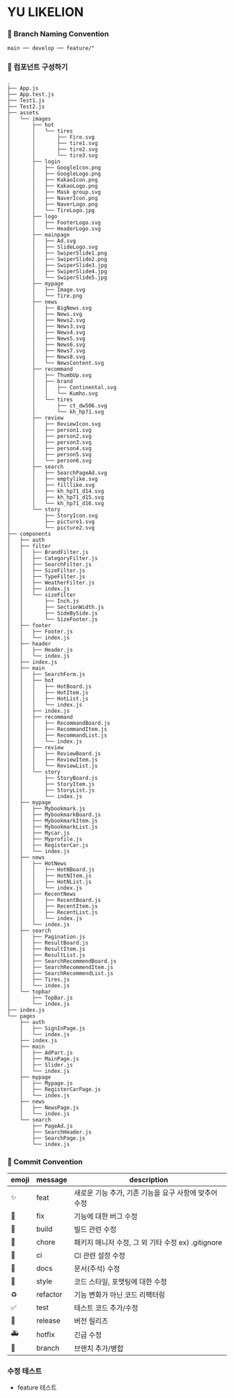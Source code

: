 # YU LIKELION

### 📌 Branch Naming Convention

```
main ── develop ── feature/"
```

### 📌 컴포넌트 구성하기

```
.
├── App.js
├── App.test.js
├── Test1.js
├── Test2.js
├── assets
│   └── images
│       ├── hot
│       │   └── tires
│       │       ├── Fire.svg
│       │       ├── tire1.svg
│       │       ├── tire2.svg
│       │       └── tire3.svg
│       ├── login
│       │   ├── GoogleIcon.png
│       │   ├── GoogleLogo.png
│       │   ├── KakaoIcon.png
│       │   ├── KakaoLogo.png
│       │   ├── Mask group.svg
│       │   ├── NaverIcon.png
│       │   ├── NaverLogo.png
│       │   └── TireLogo.jpg
│       ├── logo
│       │   ├── FooterLogo.svg
│       │   └── HeaderLogo.svg
│       ├── mainpage
│       │   ├── Ad.svg
│       │   ├── SlideLogo.svg
│       │   ├── SwiperSlide1.png
│       │   ├── SwiperSlide2.png
│       │   ├── SwiperSlide3.jpg
│       │   ├── SwiperSlide4.jpg
│       │   └── SwiperSlide5.jpg
│       ├── mypage
│       │   ├── Image.svg
│       │   └── Tire.png
│       ├── news
│       │   ├── BigNews.svg
│       │   ├── News.svg
│       │   ├── News2.svg
│       │   ├── News3.svg
│       │   ├── News4.svg
│       │   ├── News5.svg
│       │   ├── News6.svg
│       │   ├── News7.svg
│       │   ├── News8.svg
│       │   └── NewsContent.svg
│       ├── recommand
│       │   ├── ThumbUp.svg
│       │   ├── brand
│       │   │   ├── Continental.svg
│       │   │   └── Kumho.svg
│       │   └── tires
│       │       ├── ct_dw506.svg
│       │       └── kh_hp71.svg
│       ├── review
│       │   ├── ReviewIcon.svg
│       │   ├── person1.svg
│       │   ├── person2.svg
│       │   ├── person3.svg
│       │   ├── person4.svg
│       │   ├── person5.svg
│       │   └── person6.svg
│       ├── search
│       │   ├── SearchPageAd.svg
│       │   ├── emptylike.svg
│       │   ├── filllike.svg
│       │   ├── kh_hp71_d14.svg
│       │   ├── kh_hp71_d15.svg
│       │   └── kh_hp71_d16.svg
│       └── story
│           ├── StoryIcon.svg
│           ├── picture1.svg
│           └── picture2.svg
├── components
│   ├── auth
│   ├── filter
│   │   ├── BrandFilter.js
│   │   ├── CategoryFilter.js
│   │   ├── SearchFilter.js
│   │   ├── SizeFilter.js
│   │   ├── TypeFilter.js
│   │   ├── WeatherFilter.js
│   │   ├── index.js
│   │   └── sizeFilter
│   │       ├── Inch.js
│   │       ├── SectionWidth.js
│   │       ├── SideBySide.js
│   │       └── SizeFooter.js
│   ├── footer
│   │   ├── Footer.js
│   │   └── index.js
│   ├── header
│   │   ├── Header.js
│   │   └── index.js
│   ├── index.js
│   ├── main
│   │   ├── SearchForm.js
│   │   ├── hot
│   │   │   ├── HotBoard.js
│   │   │   ├── HotItem.js
│   │   │   ├── HotList.js
│   │   │   └── index.js
│   │   ├── index.js
│   │   ├── recommand
│   │   │   ├── RecommandBoard.js
│   │   │   ├── RecommandItem.js
│   │   │   ├── RecommandList.js
│   │   │   └── index.js
│   │   ├── review
│   │   │   ├── ReviewBoard.js
│   │   │   ├── ReviewItem.js
│   │   │   └── ReviewList.js
│   │   └── story
│   │       ├── StoryBoard.js
│   │       ├── StoryItem.js
│   │       ├── StoryList.js
│   │       └── index.js
│   ├── mypage
│   │   ├── Mybookmark.js
│   │   ├── MybookmarkBoard.js
│   │   ├── MybookmarkItem.js
│   │   ├── MybookmarkList.js
│   │   ├── Mycar.js
│   │   ├── Myprofile.js
│   │   ├── RegisterCar.js
│   │   └── index.js
│   ├── news
│   │   ├── HotNews
│   │   │   ├── HotNBoard.js
│   │   │   ├── HotNItem.js
│   │   │   ├── HotNList.js
│   │   │   └── index.js
│   │   ├── RecentNews
│   │   │   ├── RecentBoard.js
│   │   │   ├── RecentItem.js
│   │   │   ├── RecentList.js
│   │   │   └── index.js
│   │   └── index.js
│   ├── search
│   │   ├── Pagination.js
│   │   ├── ResultBoard.js
│   │   ├── ResultItem.js
│   │   ├── ResultList.js
│   │   ├── SearchRecommendBoard.js
│   │   ├── SearchRecommendItem.js
│   │   ├── SearchRecommendList.js
│   │   ├── Tires.js
│   │   └── index.js
│   └── topbar
│       ├── TopBar.js
│       └── index.js
├── index.js
└── pages
    ├── auth
    │   ├── SignInPage.js
    │   └── index.js
    ├── index.js
    ├── main
    │   ├── AdPart.js
    │   ├── MainPage.js
    │   ├── Slider.js
    │   └── index.js
    ├── mypage
    │   ├── Mypage.js
    │   ├── RegisterCarPage.js
    │   └── index.js
    ├── news
    │   ├── NewsPage.js
    │   └── index.js
    └── search
        ├── PageAd.js
        ├── SearchHeader.js
        ├── SearchPage.js
        └── index.js
```

### 📌 Commit Convention

| emoji                       | message  | description                                           |
| --------------------------- | -------- | ----------------------------------------------------- |
| :sparkles:                  | feat     | 새로운 기능 추가, 기존 기능을 요구 사항에 맞추어 수정 |
| :bug:                       | fix      | 기능에 대한 버그 수정                                 |
| :green_heart:               | build    | 빌드 관련 수정                                        |
| :pushpin:                   | chore    | 패키지 매니저 수정, 그 외 기타 수정 ex) .gitignore    |
| :construction_worker:       | ci       | CI 관련 설정 수정                                     |
| :closed_book:               | docs     | 문서(주석) 수정                                       |
| :art:                       | style    | 코드 스타일, 포맷팅에 대한 수정                       |
| :recycle:                   | refactor | 기능 변화가 아닌 코드 리팩터링                        |
| :white_check_mark:          | test     | 테스트 코드 추가/수정                                 |
| :bookmark:                  | release  | 버전 릴리즈                                           |
| :ambulance:                 | hotfix   | 긴급 수정                                             |
| :twisted_rightwards_arrows: | branch   | 브랜치 추가/병합                                      |

### 수정 테스트

- feature 테스트

